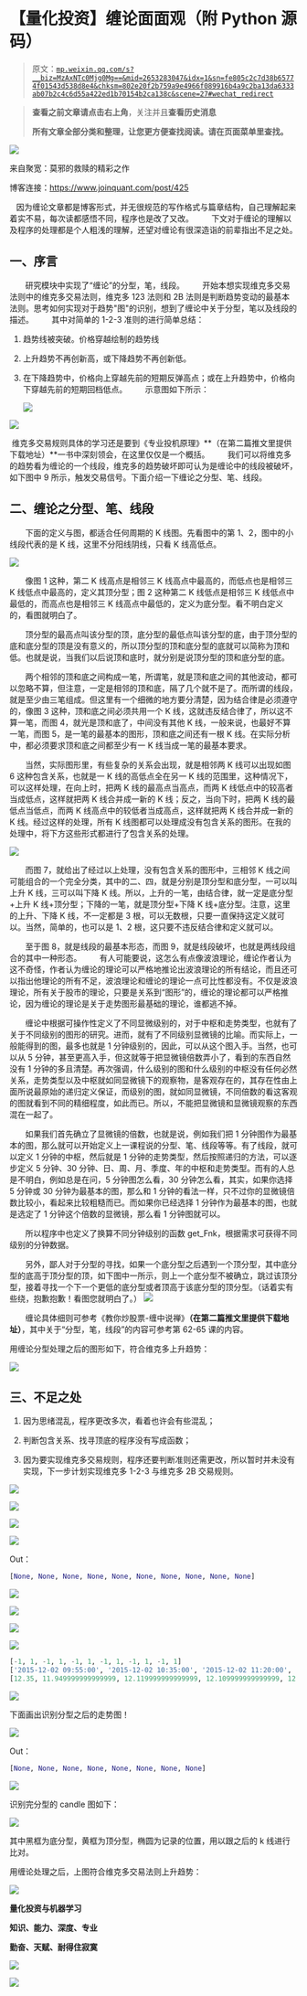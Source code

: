 # 【量化投资】缠论面面观（附 Python 源码）

> 原文：[`mp.weixin.qq.com/s?__biz=MzAxNTc0Mjg0Mg==&mid=2653283047&idx=1&sn=fe805c2c7d38b65774f01543d538d8e4&chksm=802e20f2b759a9e4966f089916b4a9c2ba13da6333ab07b2c4c6d55a422ed1b70154b2ca138c&scene=27#wechat_redirect`](http://mp.weixin.qq.com/s?__biz=MzAxNTc0Mjg0Mg==&mid=2653283047&idx=1&sn=fe805c2c7d38b65774f01543d538d8e4&chksm=802e20f2b759a9e4966f089916b4a9c2ba13da6333ab07b2c4c6d55a422ed1b70154b2ca138c&scene=27#wechat_redirect)

> ********查看之前文章请点击右上角********，关注并且******查看历史消息******
> 
> ********所有文章全部分类和整理，让您更方便查找阅读。请在页面菜单里查找。********

![](img/8b541ae44bab094884afa6dd360d7499.png)

来自聚宽：莫邪的救赎的精彩之作

博客连接：https://www.joinquant.com/post/425

   因为缠论文章都是博客形式，并无很规范的写作格式与篇章结构，自己理解起来着实不易，每次读都感悟不同，程序也是改了又改。
       下文对于缠论的理解以及程序的处理都是个人粗浅的理解，还望对缠论有很深造诣的前辈指出不足之处。

## **一、序言**

       研究模块中实现了“缠论”的分型，笔，线段。
       开始本想实现维克多交易法则中的维克多交易法则，维克多 123 法则和 2B 法则是判断趋势变动的最基本法则。思考如何实现对于趋势"图"的识别，想到了缠论中关于分型，笔以及线段的描述。
       其中对简单的 1-2-3 准则的进行简单总结：

1.  趋势线被突破。价格穿越绘制的趋势线

2.  上升趋势不再创新高，或下降趋势不再创新低。

3.  在下降趋势中，价格向上穿越先前的短期反弹高点；或在上升趋势中，价格向下穿越先前的短期回档低点。
           示意图如下所示：

    ![](img/6a0cd2b071b74d787c373446f8ab6b29.png)

![](img/aa9eaf5ee15a9c90730e59be5184b873.png)

 维克多交易规则具体的学习还是要到《专业投机原理》**（在第二篇推文里提供下载地址）**一书中深刻领会，在这里仅仅是一个概括。
       我们可以将维克多的趋势看为缠论的一个线段，维克多的趋势破坏即可认为是缠论中的线段被破坏，如下图中 9 所示，触发交易信号。下面介绍一下缠论之分型、笔、线段。

## **二、缠论之分型、笔、线段**

       下面的定义与图，都适合任何周期的 K 线图。先看图中的第 1、2，图中的小线段代表的是 K 线，这里不分阳线阴线，只看 K 线高低点。

![](img/fdf734db39f38e17cf4f6a115db161ad.png)

       像图 1 这种，第二 K 线高点是相邻三 K 线高点中最高的，而低点也是相邻三 K 线低点中最高的，定义其顶分型；图 2 这种第二 K 线低点是相邻三 K 线低点中最低的，而高点也是相邻三 K 线高点中最低的，定义为底分型。看不明白定义的，看图就明白了。

       顶分型的最高点叫该分型的顶，底分型的最低点叫该分型的底，由于顶分型的底和底分型的顶是没有意义的，所以顶分型的顶和底分型的底就可以简称为顶和低。也就是说，当我们以后说顶和底时，就分别是说顶分型的顶和底分型的底。

       两个相邻的顶和底之间构成一笔，所谓笔，就是顶和底之间的其他波动，都可以忽略不算，但注意，一定是相邻的顶和底，隔了几个就不是了。而所谓的线段，就是至少由三笔组成。但这里有一个细微的地方要分清楚，因为结合律是必须遵守的，像图 3 这种，顶和底之间必须共用一个 K 线，这就违反结合律了，所以这不算一笔，而图 4，就光是顶和底了，中间没有其他 K 线，一般来说，也最好不算一笔，而图 5，是一笔的最基本的图形，顶和底之间还有一根 K 线。在实际分析中，都必须要求顶和底之间都至少有一 K 线当成一笔的最基本要求。

       当然，实际图形里，有些复杂的关系会出现，就是相邻两 K 线可以出现如图 6 这种包含关系，也就是一 K 线的高低点全在另一 K 线的范围里，这种情况下，可以这样处理，在向上时，把两 K 线的最高点当高点，而两 K 线低点中的较高者当成低点，这样就把两 K 线合并成一新的 K 线；反之，当向下时，把两 K 线的最低点当低点，而两 K 线高点中的较低者当成高点，这样就把两 K 线合并成一新的 K 线。经过这样的处理，所有 K 线图都可以处理成没有包含关系的图形。在我的处理中，将下方这些形式都进行了包含关系的处理。

![](img/f8342aafc342f6191bf9b9b75518994f.png)

       而图 7，就给出了经过以上处理，没有包含关系的图形中，三相邻 K 线之间可能组合的一个完全分类，其中的二、四，就是分别是顶分型和底分型，一可以叫上升 K 线，三可以叫下降 K 线。所以，上升的一笔，由结合律，就一定是底分型+上升 K 线+顶分型；下降的一笔，就是顶分型+下降 K 线+底分型。注意，这里的上升、下降 K 线，不一定都是 3 根，可以无数根，只要一直保持这定义就可以。当然，简单的，也可以是 1、2 根，这只要不违反结合律和定义就可以。

       至于图 8，就是线段的最基本形态，而图 9，就是线段破坏，也就是两线段组合的其中一种形态。
       有人可能要说，这怎么有点像波浪理论，缠论作者认为这不奇怪，作者认为缠论的理论可以严格地推论出波浪理论的所有结论，而且还可以指出他理论的所有不足，波浪理论和缠论的理论一点可比性都没有。不仅是波浪理论，所有关于股市的理论，只要是关系到“图形”的，缠论的理论都可以严格推论，因为缠论的理论是关于走势图形最基础的理论，谁都逃不掉。

       缠论中根据可操作性定义了不同显微级别的，对于中枢和走势类型，也就有了关于不同级别的图形的研究。进而，就有了不同级别显微镜的比喻。而实际上，一般能得到的图，最多也就是 1 分钟级别的，因此，可以从这个图入手。当然，也可以从 5 分钟，甚至更高入手，但这就等于把显微镜倍数弄小了，看到的东西自然没有 1 分钟的多且清楚。再次强调，什么级别的图和什么级别的中枢没有任何必然关系，走势类型以及中枢就如同显微镜下的观察物，是客观存在的，其存在性由上面所说最原始的递归定义保证，而级别的图，就如同显微镜，不同倍数的看这客观的图就看到不同的精细程度，如此而已。所以，不能把显微镜和显微镜观察的东西混在一起了。

       如果我们首先确立了显微镜的倍数，也就是说，例如我们把 1 分钟图作为最基本的图，那么就可以开始定义上一课程说的分型、笔、线段等等。有了线段，就可以定义 1 分钟的中枢，然后就是 1 分钟的走势类型，然后按照递归的方法，可以逐步定义 5 分钟、30 分钟、日、周、月、季度、年的中枢和走势类型。而有的人总是不明白，例如总是在问，5 分钟图怎么看，30 分钟怎么看，其实，如果你选择 5 分钟或 30 分钟为最基本的图，那么和 1 分钟的看法一样，只不过你的显微镜倍数比较小，看起来比较粗糙而已。而如果你已经选择 1 分钟作为最基本的图，也就是选定了 1 分钟这个倍数的显微镜，那么看 1 分钟图就可以。

       所以程序中也定义了换算不同分钟级别的函数 get_Fnk，根据需求可获得不同级别的分钟数据。

       另外，鄙人对于分型的寻找，如果一个底分型之后遇到一个顶分型，其中底分型的底高于顶分型的顶，如下图中一所示，则上一个底分型不被确立，跳过该顶分型，接着寻找一个下一个更低的底分型或者顶高于该底分型的顶分型。（话着实有些绕，抱歉抱歉！看图您就明白了。）
![](img/98261b87a9b11e35978d01710dbc8c53.png)

       缠论具体细则可参考《教你炒股票-缠中说禅》**（在第二篇推文里提供下载地址）**，其中关于“分型，笔，线段”的内容可参考第 62-65 课的内容。

用缠论分型处理之后的图形如下，符合维克多上升趋势：

![](img/bdae4a8647c5a1e69a1c4e6b83cadf8b.png)

## **三、不足之处**

1.  因为思绪混乱，程序更改多次，看着也许会有些混乱；

2.  判断包含关系、找寻顶底的程序没有写成函数；

3.  因为要实现维克多交易规则，程序还要判断准则还需更改，所以暂时并未没有实现，下一步计划实现维克多 1-2-3 与维克多 2B 交易规则。

![](img/1ad5b79618a4ef6bb7c3c183adf64d1d.png)

![](img/2656533d1d6ef2b5b952b8f02c71cfc8.png)

![](img/0dff5b556835a74fb68b4e5094ccc07b.png)

![](img/6b219c026d664c5165e13e8cbc4ca160.png)

Out：

```py
[None, None, None, None, None, None, None, None, None, None]
```

![](img/b09868a08443081343c7f2fec20f2c6d.png)

![](img/cc4c54af66c88dafdaa03fa097fbfc45.png)

![](img/0b18b0d8304b02728e8ac82ae8c6b9ca.png)

![](img/35a3b1be4fba4fa73d0bd8207b201ef8.png)

```py
[-1, 1, -1, 1, -1, 1, -1, 1, -1, 1, -1, 1]
['2015-12-02 09:55:00', '2015-12-02 10:35:00', '2015-12-02 11:20:00', '2015-12-02 13:35:00', '2015-12-02 14:05:00', '2015-12-02 14:30:00', '2015-12-03 09:50:00', '2015-12-03 11:05:00', '2015-12-03 13:30:00', '2015-12-03 14:30:00', '2015-12-04 11:20:00', '2015-12-04 13:25:00']
[12.35, 11.949999999999999, 12.119999999999999, 12.109999999999999, 12.59, 12.25, 12.75, 12.43, 12.699999999999999, 12.26, 12.300000000000001, 12.09]
```

![](img/56a11070c3fde31afceaf362a0ecfebe.png)

下面画出识别分型之后的走势图！

![](img/14f344dd4e35b1064edd3a647f2a8764.png) 

Out：

```py
[None, None, None, None, None, None, None, None]

```

![](img/a9d7afe3990b071af0985eebd4643a98.png)

识别完分型的 candle 图如下：

![](img/e83d4067f82819097d087300605fcc03.png) 

其中黑框为底分型，黄框为顶分型，椭圆为记录的位置，用以跟之后的 k 线进行比对。

用缠论处理之后，上图符合维克多交易法则上升趋势：

![](img/bdae4a8647c5a1e69a1c4e6b83cadf8b.png)

**量化投资与机器学习**

**知识、能力、深度、专业**

**勤奋、天赋、耐得住寂寞**

**![](img/cf62bb6583f105d60d96a70956b1c14c.png)** 

**![](img/aa890b215d613632c0e6ce634c1f2d87.png)**